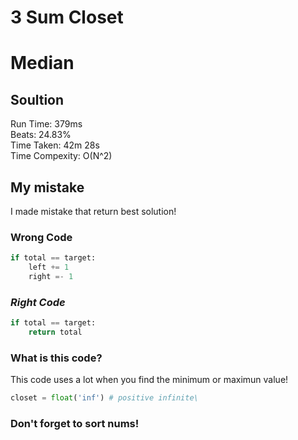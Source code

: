 3 Sum Closet
=========
# Median
## Soultion
Run Time: 379ms        
Beats: 24.83%        
Time Taken: 42m 28s        
Time Compexity: O(N^2)   

## My mistake
I made mistake that return best solution!    
### **Wrong Code**  
```python
if total == target:
    left += 1
    right =- 1
```
### *Right Code*
``` python
if total == target:
    return total
```

### What is this code?
This code uses a lot when you find the minimum or maximun value!  
``` python
closet = float('inf') # positive infinite\
```

### Don't forget to sort nums!

